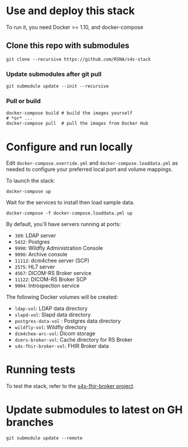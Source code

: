# Use and deploy this stack
To run it, you need Docker >= 1.10, and docker-compose

## Clone this repo with submodules
```
git clone --recursive https://github.com/RSNA/s4s-stack
```
### Update submodules after git pull

```
git submodule update --init --recursive
```

### Pull or build

```
docker-compose build # build the images yourself
# *or* ...
docker-compose pull  # pull the images from Docker Hub
```

# Configure and run locally

Edit `docker-compose.override.yml` and `docker-compose.loaddata.yml` as needed to configure your preferred local port and volume mappings. 

To launch the stack:
```
docker-compose up
```

Wait for the services to install then load sample data.
```
docker-compose -f docker-compose.loaddata.yml up
```

By default, you'll have servers running at ports:

 * `389`: LDAP server
 * `5432`: Postgres
 * `9990`: Wildfly Administration Console
 * `9090`: Archive console
 * `11112`: dcm4chee server (SCP)
 * `2575`: HL7 server
 * `4567`: DICOM-RS Broker service
 * `11122`: DICOM-RS Broker SCP
 * `9004`: Introspection service
 
The following Docker volumes will be created:

 * `ldap-vol`: LDAP data directory
 * `slapd-vol`: Slapd data directory
 * `postgres-data-vol` : Postgres data directory
 * `wildfly-vol`: Wildfly directory
 * `dcm4chee-arc-vol`: Dicom storage
 * `dcmrs-broker-vol`: Cache directory for RS Broker
 * `s4s-fhir-broker-vol`: FHIR Broker data
 
# Running tests
 
  To test the stack, refer to the [s4s-fhir-broker project](https://github.com/RSNA/s4s-fhir-broker#running-tests).
  
# Update submodules to latest on GH branches
```
git submodule update --remote
```

